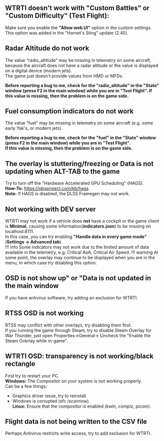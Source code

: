 ## WTRTI doesn't work with "Custom Battles" or "Custom Difficulty" (Test Flight):
Make sure you enable the **"Allow web UI"** option in the custom settings.  
This option was added in the "Hornet's Sting" update (2.45).  

## Radar Altitude do not work
The value “radio_altitude” may be missing in telemetry on some aircraft, because the aircraft does not have a radar altitude or the value is displayed on a digital device (modern jets).  
The game just doesn't provide values from HMD or MFDs.  

**Before reporting a bug to me, check for the "radio_altitude" in the "State" window (press F2 in the main window) while you are in "Test Flight". 
If this value is missing, then the problem is on the game side.**  

## Fuel consumption indicators do not work
The value “fuel” may be missing in telemetry on some aircraft (e.g. some early Yak's, or modern jets).  

**Before reporting a bug to me, check for the "fuel" in the "State" window (press F2 in the main window) while you are in "Test Flight".  
If this value is missing, then the problem is on the game side.**  

## The overlay is stuttering/freezing or Data is not updating when ALT-TAB to the game
Try to turn off the "Hardware Accelerated GPU Scheduling" (HAGS).  
**How-To:** <https://obsproject.com/kb/hags>  
**Note:** If HAGS is disabled, the DLSS Framegen may not work.  

## Not working with DEV server
WTRTI may not work if a vehicle does **not** have a cockpit or the game client is **Minimal**, causing some information(**indicators.json**) to be missing on localhost:8111.  
In this case, you can try enabling **"Handle data in every game mode"** (**Settings -> Advanced tab**).  
!!! info
    Some indicators may not work due to the limited amount of data available in the telemetry, e.g. Critical AoA, Critical Air Speed.
!!! warning
    At some point, the overlay may continue to be displayed when you are in the menu, in which case try disabling this option.

## OSD is not show up" or "Data is not updated in the main window
If you have antivirus software, try adding an exclusion for WTRTI.

## RTSS OSD is not working
RTSS may conflict with other overlays, try disabling them first.  
If you running the game through Steam, try to disable Steam Overlay for War Thunder, just open Properties->General-> Uncheck the "Enable the Steam Overlay while in-game".

## WTRTI OSD: transparency is not working/black rectangle
First try to restart your PC.  
**Windows:** The Compositor on your system is not working properly.  
Can be a few things:  
- Graphics driver issue, try to reinstall.  
- Windows is corrupted (sfc /scannow).  
**Linux:** Ensure that the compositor is enabled (kwin, compiz, picom).

## Flight data is not being written to the CSV file
Perhaps Antivirus restricts write access, try to add exclusion for WTRTI.
